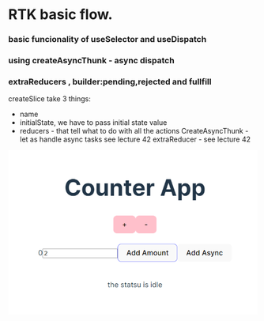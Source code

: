 # RTK basic flow.
### basic funcionality of useSelector and useDispatch
### using createAsyncThunk - async dispatch
### extraReducers , builder:pending,rejected and fullfill
 createSlice take 3 things:
 * name
 * initialState, we have to pass initial state value
 * reducers - that tell what to do with all the actions
CreateAsyncThunk - let as handle async tasks  see lecture 42
extraReducer  - see lecture 42

![Alt text](./img.png)
